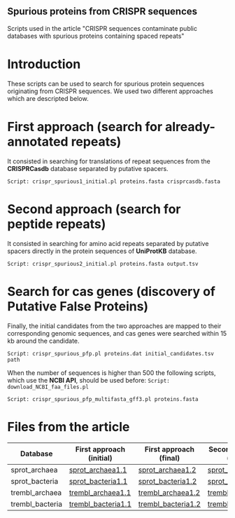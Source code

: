 ## Spurious proteins from CRISPR sequences

Scripts used in the article "CRISPR sequences contaminate public databases with spurious proteins containing spaced repeats"

# Introduction
These scripts can be used to search for spurious protein sequences originating from CRISPR sequences. We used two different approaches which are descripted below. 

# First approach (search for already-annotated repeats)
It consisted in searching for translations of repeat sequences from the **CRISPRCasdb** database separated by putative spacers.

`Script: crispr_spurious1_initial.pl proteins.fasta crisprcasdb.fasta`

# Second approach (search for peptide repeats)
It consisted in searching for amino acid repeats separated by putative spacers directly in the protein sequences of **UniProtKB** database.

`Script: crispr_spurious2_initial.pl proteins.fasta output.tsv`

# Search for cas genes (discovery of Putative False Proteins)
Finally, the initial candidates from the two approaches are mapped to their corresponding genomic sequences, and cas genes were searched within 15 kb around the candidate.

`Script: crispr_spurious_pfp.pl proteins.dat initial_candidates.tsv path`

When the number of sequences is higher than 500 the following scripts, which use the **NCBI API**, should be used before:
`Script: download_NCBI_faa_files.pl`

`Script: crispr_spurious_pfp_multifasta_gff3.pl proteins.fasta`

# Files from the article
Database|First approach (initial)|First approach (final)|Second approach (initial)|Second approach (final)
---|---|---|---|---
sprot_archaea|[sprot_archaea1.1](http://www.bioinfocabd.upo.es/crispr_spurious/first_approach/initial/uniprot_sprot_archaea.tsv)|[sprot_archaea1.2](http://www.bioinfocabd.upo.es/crispr_spurious/first_approach/pfp_searching/uniprot_sprot_archaea.tsv)|[sprot_archaea2.1](http://www.bioinfocabd.upo.es/crispr_spurious/second_approach/initial/uniprot_sprot_archaea.tsv)|[sprot_archaea2.2](http://www.bioinfocabd.upo.es/crispr_spurious/second_approach/pfp_searching/uniprot_sprot_archaea.tsv)
sprot_bacteria|[sprot_bacteria1.1](http://www.bioinfocabd.upo.es/crispr_spurious/first_approach/initial/uniprot_sprot_bacteria.tsv)|[sprot_bacteria1.2](http://www.bioinfocabd.upo.es/crispr_spurious/first_approach/pfp_searching/uniprot_sprot_bacteria.tsv)|[sprot_bacteria2.1](http://www.bioinfocabd.upo.es/crispr_spurious/second_approach/initial/uniprot_sprot_bacteria.tsv)|[sprot_bacteria2.2](http://www.bioinfocabd.upo.es/crispr_spurious/second_approach/pfp_searching/uniprot_sprot_bacteria.tsv)
trembl_archaea|[trembl_archaea1.1](http://www.bioinfocabd.upo.es/crispr_spurious/first_approach/initial/uniprot_trembl_archaea.tsv)|[trembl_archaea1.2](http://www.bioinfocabd.upo.es/crispr_spurious/first_approach/pfp_searching/uniprot_trembl_archaea.tsv)|[trembl_archaea2.1](http://www.bioinfocabd.upo.es/crispr_spurious/second_approach/initial/uniprot_trembl_archaea.tsv)|[trembl_archaea2.2](http://www.bioinfocabd.upo.es/crispr_spurious/second_approach/pfp_searching/uniprot_trembl_archaea.tsv)
trembl_bacteria|[trembl_bacteria1.1](http://www.bioinfocabd.upo.es/crispr_spurious/first_approach/initial/uniprot_trembl_bacteria.tsv)|[trembl_bacteria1.2](http://www.bioinfocabd.upo.es/crispr_spurious/first_approach/pfp_searching/uniprot_trembl_bacteria.tsv)|[trembl_bacteria2.1](http://www.bioinfocabd.upo.es/crispr_spurious/second_approach/initial/uniprot_trembl_bacteria.tsv)|[trembl_bacteria2.2](http://www.bioinfocabd.upo.es/crispr_spurious/second_approach/pfp_searching/uniprot_trembl_bacteria.tsv)
